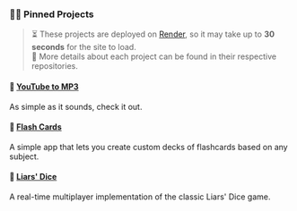### 🧑‍💻 Pinned Projects

> ⏳ These projects are deployed on [Render](https://render.com), so it may take up to **30 seconds** for the site to load.  
> 📁 More details about each project can be found in their respective repositories.

#### 🔹 [YouTube to MP3](https://github.com/Nuqb/youtubeToMP3)
As simple as it sounds, check it out.

#### 🔹 [Flash Cards](https://github.com/Nuqb/Flash-Cards-App)  
A simple app that lets you create custom decks of flashcards based on any subject.

#### 🔹 [Liars' Dice](https://github.com/Nuqb/Liars-Dice)  
A real-time multiplayer implementation of the classic Liars' Dice game.
